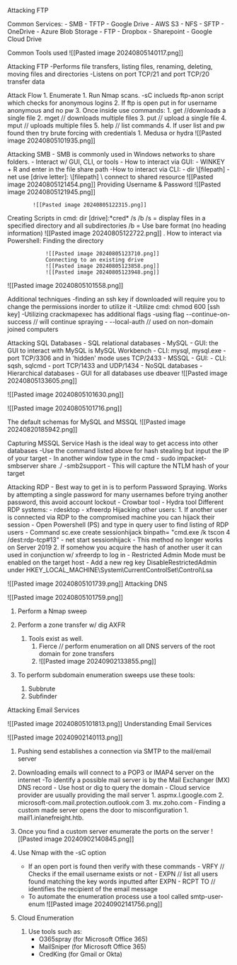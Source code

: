 Attacking FTP

Common Services:
	- SMB        - TFTP         - Google Drive         - AWS S3
	- NFS         - SFTP         - OneDrive               - Azure Blob Storage
	- FTP          - Dropbox   - Sharepoint            - Google Cloud Drive

Common Tools used
	![[Pasted image 20240805140117.png]]
	

Attacking FTP
	-Performs file transfers, listing files, renaming, deleting, moving files and directories
	-Listens on port TCP/21 and port TCP/20 transfer data

Attack Flow
	1. Enumerate
		1. Run Nmap scans. 
			-sC inclueds ftp-anon script which checks for anonymous logins
		2. If ftp is open put in for username anonymous and no pw
		3. Once inside use commands:
			1.  get //downloads a single file
			2. mget // downloads multiple files
			3. put // upload a single file
			4. mput // uploads multiple files
			5. help // list commands
		4.  If user list and pw found then try brute forcing with credentials
			1.  Medusa or hydra
![[Pasted image 20240805101935.png]]

Attacking SMB
	- SMB is commonly used in Windows networks to share folders.
	- Interact w/ GUI, CLI, or tools
		- How to interact via GUI:
			- WINKEY + R and enter in the file share path
		-How to interact via CLI:
			- dir \\[filepath]
			- net use [drive letter]: \\[filepath]   \\ connect to shared resource
			![[Pasted image 20240805121454.png]]
			Providing Username & Password
			![[Pasted image 20240805121945.png]]

			![[Pasted image 20240805122315.png]]

Creating Scripts in cmd:
	dir [drive]:\*cred* /s /b
			/s = display files in a specified directory and all subdirectories
			/b = Use bare format (no heading information)
			![[Pasted image 20240805122722.png]]
			.
			How to interact via Powershell:
					Finding the directory
				
				![[Pasted image 20240805123710.png]]
				Connecting to an existing drive
				![[Pasted image 20240805123858.png]]
				![[Pasted image 20240805123948.png]]



![[Pasted image 20240805101558.png]]

Additional techniques
	-finding an ssh key if downloaded will require you to change the permissions inorder to utilize it
		-Utilize cmd:  chmod 600 [ssh key]
	-Utilizing crackmapexec has additional flags
		-using flag --continue-on-success // will continue spraying
		- --local-auth // used on non-domain joined computers	


Attacking SQL Databases
	- SQL relational databases
		- MySQL
			- GUI: the GUI to interact with MySQL is MySQL Workbench
			- CLI: mysql, mysql.exe
			- port TCP/3306 and in 'hidden' mode uses TCP/2433
		- MSSQL
			- GUI:
			- CLI: sqsh, sqlcmd
			- port TCP/1433 and UDP/1434
	- NoSQL databases
	- Hierarchical databases
			- GUI for all databases use dbeaver
			 ![[Pasted image 20240805133605.png]]
			 

![[Pasted image 20240805101630.png]]

![[Pasted image 20240805101716.png]]

The default schemas for MySQL and MSSQL
![[Pasted image 20240820185942.png]]

Capturing MSSQL Service Hash is the ideal way to get access into other databases
	-Use the command listed above for hash stealing but input the IP of your target
	- In another window type in the cmd
			- sudo impacket-smbserver share ./ -smb2support
			- This will capture the NTLM hash of your target


Attacking RDP
	- Best way to get in is to perform Password Spraying. Works by attempting a single password for many usernames before trying another password, this avoid account lockout
		- Crowbar tool
		- Hydra tool
	Different RDP systems:
			- rdesktop
			- xfreerdp
	Hijacking other users:
			1. If another user is connected via RDP to the compromised machine you can hijack their session
					- Open Powershell (PS) and type in query user to find listing of RDP users
					- Command sc.exe create sessionhijack binpath= "cmd.exe /k tscon 4 /dest:rdp-tcp#13"
					- net start sessionhijack
					- This method no longer works on Server 2019
			2. If somehow you acquire the hash of another user it can used in conjunction w/ xfreerdp to log in
					- Restricted Admin Mode must be enabled on the target host
					- Add a new reg key DisableRestrictedAdmin under HKEY_LOCAL_MACHINE\System\CurrentControlSet\Control\Lsa



![[Pasted image 20240805101739.png]]
Attacking DNS



![[Pasted image 20240805101759.png]]
1. Perform a Nmap sweep
2. Perform a zone transfer w/ dig AXFR
	1. Tools exist as well. 
		1. Fierce // perform enumeration on all DNS servers of the root domain for zone transfers
		2. ![[Pasted image 20240902133855.png]]

3. To perform subdomain enumeration sweeps use these tools:
	1. Subbrute
	2. Subfinder

Attacking Email Services



![[Pasted image 20240805101813.png]]
Understanding Email Services

![[Pasted image 20240902140113.png]]
1. Pushing send establishes a connection via SMTP to the mail/email server
2. Downloading emails will connect to a POP3 or IMAP4 server on the internet
		-To identify a possible mail server is by the Mail Exchanger (MX) DNS record
		- Use host or dig to query the domain
			- Cloud service provider are usually providing the mail server
				1. aspmx.l.google.com
				2. microsoft-com.mail.protection.outlook.com
				3. mx.zoho.com
			- Finding a custom made server opens the door to misconfiguration
				1. mail1.inlanefreight.htb.
3. Once you find a custom server enumerate the ports on the server
		![[Pasted image 20240902140845.png]]
4. Use Nmap with the -sC option
	- If an open port is found then verify with these commands
			- VRFY     // Checks if the email username exists or not
			- EXPN    // list all users found matching the key words inputted after EXPN
			- RCPT TO   // identifies the recipient of the email message
	- To automate the enumeration process use a tool called smtp-user-enum
	 ![[Pasted image 20240902141756.png]]

5. Cloud Enumeration
	1. Use tools such as:
		- O365spray (for Microsoft Office 365)
		- MailSniper (for Microsoft Office 365)
		- CredKing (for Gmail or Okta)